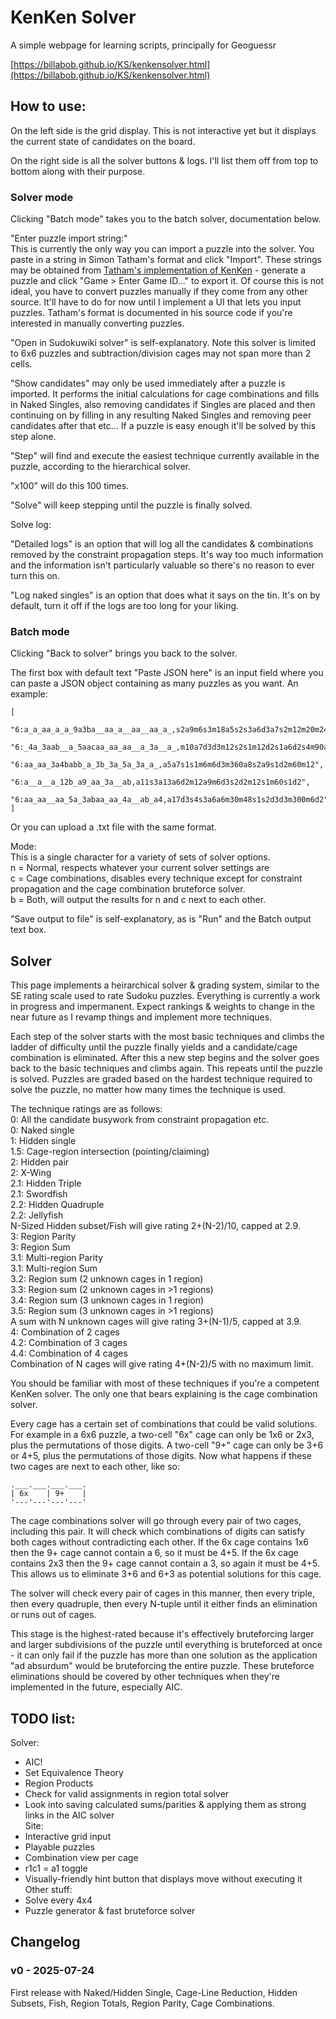 # KenKen Solver
A simple webpage for learning scripts, principally for Geoguessr

[https://billabob.github.io/KS/kenkensolver.html](https://billabob.github.io/KS/kenkensolver.html)

## How to use:

On the left side is the grid display. This is not interactive yet but it displays the current state of candidates on the board.

On the right side is all the solver buttons & logs. I'll list them off from top to bottom along with their purpose.

### Solver mode

Clicking "Batch mode" takes you to the batch solver, documentation below.

"Enter puzzle import string:"<br>
This is currently the only way you can import a puzzle into the solver. You paste in a string in Simon Tatham's format and click "Import". These strings may be obtained from [Tatham's implementation of KenKen](https://www.chiark.greenend.org.uk/~sgtatham/puzzles/js/keen.html) - generate a puzzle and click "Game > Enter Game ID..." to export it. Of course this is not ideal, you have to convert puzzles manually if they come from any other source. It'll have to do for now until I implement a UI that lets you input puzzles. Tatham's format is documented in his source code if you're interested in manually converting puzzles.

"Open in Sudokuwiki solver" is self-explanatory. Note this solver is limited to 6x6 puzzles and subtraction/division cages may not span more than 2 cells.

"Show candidates" may only be used immediately after a puzzle is imported. It performs the initial calculations for cage combinations and fills in Naked Singles, also removing candidates if Singles are placed and then continuing on by filling in any resulting Naked Singles and removing peer candidates after that etc... If a puzzle is easy enough it'll be solved by this step alone.

"Step" will find and execute the easiest technique currently available in the puzzle, according to the hierarchical solver.

"x100" will do this 100 times.

"Solve" will keep stepping until the puzzle is finally solved.

Solve log:

"Detailed logs" is an option that will log all the candidates & combinations removed by the constraint propagation steps. It's way too much information and the information isn't particularly valuable so there's no reason to ever turn this on.

"Log naked singles" is an option that does what it says on the tin. It's on by default, turn it off if the logs are too long for your liking.

### Batch mode

Clicking "Back to solver" brings you back to the solver.

The first box with default text "Paste JSON here" is an input field where you can paste a JSON object containing as many puzzles as you want. An example:<br>
```
[
    "6:a_a_aa_a_a_9a3ba__aa_a__aa__aa_a_,s2a9m6s3m18a5s2s3a6d3a7s2m12m20m24d2",
    "6:_4a_3aab__a_5aacaa_aa_aa__a_3a__a_,m10a7d3d3m12s2s1m12d2s1a6d2s4m90a13a5",
    "6:aa_aa_3a4babb_a_3b_3a_5a_3a_a_,a5a7s1s1m6m6d3m360a8s2a9s1d2m60m12",
    "6:a__a__a_12b_a9_aa_3a__ab,a11s3a13a6d2m12a9m6d3s2d2m12s1m60s1d2",
    "6:aa_aa__aa_5a_3abaa_aa_4a__ab_a4,a17d3s4s3a6a6m30m48s1s2d3d3m300m6d2"
]
```

Or you can upload a .txt file with the same format.

Mode:<br>
This is a single character for a variety of sets of solver options.<br>
n = Normal, respects whatever your current solver settings are<br>
c = Cage combinations, disables every technique except for constraint propagation and the cage combination bruteforce solver.<br>
b = Both, will output the results for n and c next to each other.

"Save output to file" is self-explanatory, as is "Run" and the Batch output text box.

## Solver

This page implements a heirarchical solver & grading system, similar to the SE rating scale used to rate Sudoku puzzles. Everything is currently a work in progress and impermanent. Expect rankings & weights to change in the near future as I revamp things and implement more techniques.

Each step of the solver starts with the most basic techniques and climbs the ladder of difficulty until the puzzle finally yields and a candidate/cage combination is eliminated. After this a new step begins and the solver goes back to the basic techniques and climbs again. This repeats until the puzzle is solved. Puzzles are graded based on the hardest technique required to solve the puzzle, no matter how many times the technique is used.

The technique ratings are as follows:<br>
0:   All the candidate busywork from constraint propagation etc.<br>
0:   Naked single<br>
1:   Hidden single<br>
1.5: Cage-region intersection (pointing/claiming)<br>
2:   Hidden pair<br>
2:   X-Wing<br>
2.1: Hidden Triple<br>
2.1: Swordfish<br>
2.2: Hidden Quadruple<br>
2.2: Jellyfish<br>
N-Sized Hidden subset/Fish will give rating 2+(N-2)/10, capped at 2.9.<br>
3:   Region Parity<br>
3:   Region Sum<br>
3.1: Multi-region Parity<br>
3.1: Multi-region Sum<br>
3.2: Region sum (2 unknown cages in 1 region)<br>
3.3: Region sum (2 unknown cages in >1 regions)<br>
3.4: Region sum (3 unknown cages in 1 region)<br>
3.5: Region sum (3 unknown cages in >1 regions)<br>
A sum with N unknown cages will give rating 3+(N-1)/5, capped at 3.9.<br>
4:   Combination of 2 cages<br>
4.2: Combination of 3 cages<br>
4.4: Combination of 4 cages<br>
Combination of N cages will give rating 4+(N-2)/5 with no maximum limit.

You should be familiar with most of these techniques if you're a competent KenKen solver. The only one that bears explaining is the cage combination solver.

Every cage has a certain set of combinations that could be valid solutions. For example in a 6x6 puzzle, a two-cell "6x" cage can only be 1x6 or 2x3, plus the permutations of those digits. A two-cell "9+" cage can only be 3+6 or 4+5, plus the permutations of those digits. Now what happens if these two cages are next to each other, like so:<br>
```
.___.___.___.___.
| 6x    | 9+    |
'---'---'---'---'
```
The cage combinations solver will go through every pair of two cages, including this pair. It will check which combinations of digits can satisfy both cages without contradicting each other. If the 6x cage contains 1x6 then the 9+ cage cannot contain a 6, so it must be 4+5. If the 6x cage contains 2x3 then the 9+ cage cannot contain a 3, so again it must be 4+5. This allows us to eliminate 3+6 and 6+3 as potential solutions for this cage.

The solver will check every pair of cages in this manner, then every triple, then every quadruple, then every N-tuple until it either finds an elimination or runs out of cages.

This stage is the highest-rated because it's effectively bruteforcing larger and larger subdivisions of the puzzle until everything is bruteforced at once - it can only fail if the puzzle has more than one solution as the application "ad absurdum" would be bruteforcing the entire puzzle. These bruteforce eliminations should be covered by other techniques when they're implemented in the future, especially AIC.

## TODO list:

Solver:<br>
- AIC!<br>
- Set Equivalence Theory<br>
- Region Products<br>
- Check for valid assignments in region total solver<br>
- Look into saving calculated sums/parities & applying them as strong links in the AIC solver<br>
Site:<br>
- Interactive grid input<br>
- Playable puzzles<br>
- Combination view per cage<br>
- r1c1 = a1 toggle<br>
- Visually-friendly hint button that displays move without executing it<br>
Other stuff:<br>
- Solve every 4x4<br>
- Puzzle generator & fast bruteforce solver

## Changelog

### v0 - 2025-07-24

First release with Naked/Hidden Single, Cage-Line Reduction, Hidden Subsets, Fish, Region Totals, Region Parity, Cage Combinations.
